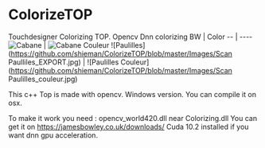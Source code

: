 # ColorizeTOP
Touchdesigner Colorizing TOP. Opencv Dnn colorizing
BW | Color
-- | ----
![Cabane](https://github.com/shieman/ColorizeTOP/blob/master/Images/Cabane.jpg) | ![Cabane Couleur](https://github.com/shieman/ColorizeTOP/blob/master/Images/cabane_couleur.jpg)
![Paulilles](https://github.com/shieman/ColorizeTOP/blob/master/Images/Scan Paulliles_EXPORT.jpg) | ![Paulilles Couleur](https://github.com/shieman/ColorizeTOP/blob/master/Images/Scan Paulilles_couleur.jpg)


This c++ Top is made with opencv.
Windows version.
You can compile it on osx.

To make it work you need :
opencv_world420.dll near Colorizing.dll
    You can get it on https://jamesbowley.co.uk/downloads/
Cuda 10.2 installed if you want dnn gpu acceleration.
